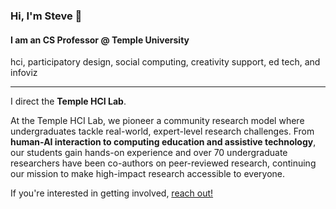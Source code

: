 ### Hi, I'm Steve  👋

#### I am an CS Professor @ Temple University 
hci, participatory design, social computing, creativity support, ed tech, and infoviz

---

I direct the **Temple HCI Lab**. 

At the Temple HCI Lab, we pioneer a community research model where undergraduates tackle real-world, expert-level research challenges. From **human-AI interaction to computing education and assistive technology**, our students gain hands-on experience and over 70 undergraduate researchers have been co-authors on peer-reviewed research, continuing our mission to make high-impact research accessible to everyone.

If you're interested in getting involved, [reach out!](https://stevemacn.github.io/)


<!--
**stevemacn/stevemacn** is a ✨ _special_ ✨ repository because its `README.md` (this file) appears on your GitHub profile.

<span>
  <img align="center" src="https://github-readme-stats.vercel.app/api?username=stevemacn&show_icons=true&count_private=true&include_all_commits=true&hide=contribs&bg_color=30,5A585A,090947&title_color=20A4F3&text_color=20A4F3&icon_color=BC6F03" alt="Steve MacNeil's GitHub Stats" />
  <img align="center" src="https://github-readme-stats.vercel.app/api/top-langs/?username=stevemacn&layout=compact&langs_count=12&&hide=jupyter notebook,html,css,scss&theme=nightowl" alt="Stephen MacNeil's Most Used Languages" />
</span>

Here are some ideas to get you started:

- 🔭 I’m currently working on ...
- 🌱 I’m currently learning ...
- 👯 I’m looking to collaborate on ...
- 🤔 I’m looking for help with ...
- 💬 Ask me about ...
- 📫 How to reach me: ...
- 😄 Pronouns: ...
- ⚡ Fun fact: ...
-->
